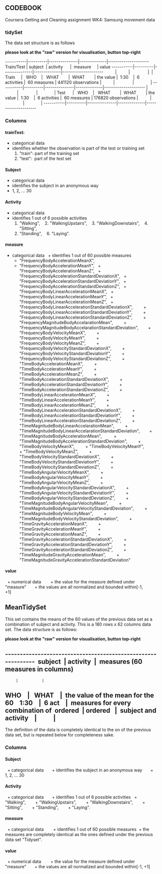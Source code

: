 ## CODEBOOK

Coursera Getting and Cleaning assignment WK4: Samsung movement data

### tidySet

The data set structure is as follows

**please look at the "raw" version for visualisation, button top-right**

-----------|----------|---------------|--------------|---------------------
Train/Test | subject  | activity      |  measure     | value
-----------|----------|---------------|--------------|---------------------
           |          |               |              |
 Train     |   WHO    |   WHAT        |  WHAT        | the value
           |  1:30    |  6 activities |  60 measures | 441120 observations
           |          |               |              |
-----------|----------|---------------|--------------|---------------------
           |          |               |              |
 Test      |   WHO    |   WHAT        |  WHAT        | the value
           |  1:30    |  6 activities |  60 measures | 176820 observations
           |          |               |              |
-----------|----------|---------------|--------------|---------------------

### Columns

#### trainTest:  
  + categorical data
  + identifies whether the observation is part of the test or training set
    1. "train": part of the training set
    2. "test":  part of the test set

#### Subject
  + categorical data
  + identifies the subject in an anonymous way
  + 1, 2, ... 30

#### Activity
  + categorical data
  + identifies 1 out of 6 possible activities
      1. "Walking",
      2. "WalkingUpstairs",
      3. "WalkingDownstairs",
      4. "Sitting",
      5. "Standing",
      6. "Laying".
            
#### measure
  + categorical data
  + identifies 1 out of 60 possible measures
    + "FrequencyBodyAccelerationMeanX",
    + "FrequencyBodyAccelerationMeanY",
    + "FrequencyBodyAccelerationMeanZ",
    + "FrequencyBodyAccelerationStandardDeviationX",
    + "FrequencyBodyAccelerationStandardDeviationY",
    + "FrequencyBodyAccelerationStandardDeviationZ",
    + "FrequencyBodyLinearAccelerationMeanX",
    + "FrequencyBodyLinearAccelerationMeanY",
    + "FrequencyBodyLinearAccelerationMeanZ",
    + "FrequencyBodyLinearAccelerationStandardDeviationX",      
    + "FrequencyBodyLinearAccelerationStandardDeviationY",      
    + "FrequencyBodyLinearAccelerationStandardDeviationZ",      
    + "FrequencyMagnitudeBodyAccelarationMean",      
    + "FrequencyMagnitudeBodyAccelarationStandardDeviation",     
    + "FrequencyBodyVelocityMeanX",      
    + "FrequencyBodyVelocityMeanY",      
    + "FrequencyBodyVelocityMeanZ",      
    + "FrequencyBodyVelocityStandardDeviationX",      
    + "FrequencyBodyVelocityStandardDeviationY",      
    + "FrequencyBodyVelocityStandardDeviationZ",      
    + "TimeBodyAccelerationMeanX",      
    + "TimeBodyAccelerationMeanY",      
    + "TimeBodyAccelerationMeanZ",      
    + "TimeBodyAccelerationStandardDeviationX",      
    + "TimeBodyAccelerationStandardDeviationY",      
    + "TimeBodyAccelerationStandardDeviationZ",      
    + "TimeBodyLinearAccelerationMeanX",      
    + "TimeBodyLinearAccelerationMeanY",      
    + "TimeBodyLinearAccelerationMeanZ",      
    + "TimeBodyLinearAccelerationStandardDeviationX",      
    + "TimeBodyLinearAccelerationStandardDeviationY",      
    + "TimeBodyLinearAccelerationStandardDeviationZ",      
    + "TimeMagnitudeBodyLinearAccelarationMean",      
    + "TimeMagnitudeBodyLinearAccelarationStandardDeviation",     
    + "TimeMagnitudeBodyAccelerationMean",       
    + "TimeMagnitudeBodyAccelerationStandardDeviation",      
    + "TimeBodyVelocityMeanX",      
    + "TimeBodyVelocityMeanY",      
    + "TimeBodyVelocityMeanZ",      
    + "TimeBodyVelocityStandardDeviationX",      
    + "TimeBodyVelocityStandardDeviationY",      
    + "TimeBodyVelocityStandardDeviationZ",      
    + "TimeBodyAngularVelocityMeanX",      
    + "TimeBodyAngularVelocityMeanY",      
    + "TimeBodyAngularVelocityMeanZ",      
    + "TimeBodyAngularVelocityStandardDeviationX",      
    + "TimeBodyAngularVelocityStandardDeviationY",      
    + "TimeBodyAngularVelocityStandardDeviationZ",      
    + "TimeMagnitudeBodyAngularVelocityMean",      
    + "TimeMagnitudeBodyAngularVelocityStandardDeviation",      
    + "TimeMagnitudeBodyVelocityMean",      
    + "TimeMagnitudeBodyVelocityStandardDeviation",      
    + "TimeGravityAccelerationMeanX",      
    + "TimeGravityAccelerationMeanY",      
    + "TimeGravityAccelerationMeanZ",      
    + "TimeGravityAccelerationStandardDeviationX",      
    + "TimeGravityAccelerationStandardDeviationY",      
    + "TimeGravityAccelerationStandardDeviationZ",      
    + "TimeMagnitudeGravityAccelerationMean",      
    + "TimeMagnitudeGravityAccelerationStandardDeviation"      
    
#### value       
  + numerical data     
  + the value for the measure defined under "measure"    
  + the values are all normalized and bounded within[-1, +1]        



## MeanTidySet

This set contains the means of the 60 values of the previous data set as a combination of subject and activity. This is a 180 rows x 62 columns data set. The data structure is as follows: 

**please look at the "raw" version for visualisation, button top-right**

-------------------------------------------------------------  
subject  | activity  |  measures (60 measures in columns)  
-------------------------------------------------------------
         |           | 
   WHO    |   WHAT    |  the value of the mean for the 60   
 1:30    |  6 act    |  measures for every combination of 
ordered  | ordered   |  subject and activity   
         |           |            
-------------------------------------------------------------

The definition of the data is completely identical to the on of the previous data set, but is repeated below for completeness sake.

### Columns 

#### Subject   
  + categorical data    
  + identifies the subject in an anonymous way    
    + 1, 2, ... 30     
          
#### Activity  
  + categorical data    
  + identifies 1 out of 6 possible activities
    + "Walking",     
    + "WalkingUpstairs",     
    + "WalkingDownstairs",     
    + "Sitting",     
    + "Standing",     
    + "Laying".      
            
#### measure    
  + categorical data     
  + identifies 1 out of 60 possible measures
  + the measures are completely identical as the ones defined under the previous data set "Tidyset".
           
#### value      
  + numerical data     
  + the value for the measure defined under "measure"    
  + the values are all normalized and bounded within[-1, +1]


